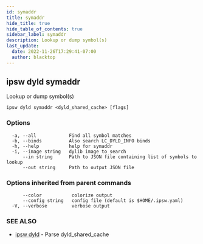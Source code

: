 ```yaml
---
id: symaddr
title: symaddr
hide_title: true
hide_table_of_contents: true
sidebar_label: symaddr
description: Lookup or dump symbol(s)
last_update:
  date: 2022-11-26T17:29:41-07:00
  author: blacktop
---
```

## ipsw dyld symaddr

Lookup or dump symbol(s)

```
ipsw dyld symaddr <dyld_shared_cache> [flags]
```

### Options

```
  -a, --all            Find all symbol matches
  -b, --binds          Also search LC_DYLD_INFO binds
  -h, --help           help for symaddr
  -i, --image string   dylib image to search
      --in string      Path to JSON file containing list of symbols to lookup
      --out string     Path to output JSON file
```

### Options inherited from parent commands

```
      --color           colorize output
      --config string   config file (default is $HOME/.ipsw.yaml)
  -V, --verbose         verbose output
```

### SEE ALSO

* [ipsw dyld](/docs/cli/ipsw/dyld)	 - Parse dyld_shared_cache

